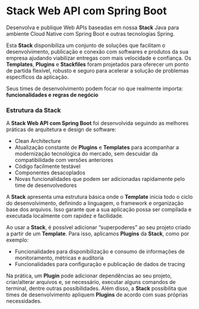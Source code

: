 # Stack Web API com Spring Boot

Desenvolva e publique Web APIs baseadas em nossa **Stack** Java para ambiente Cloud Native com Spring Boot e outras tecnologias Spring.

Esta **Stack** disponibiliza um conjunto de soluções que facilitam o desenvolvimento, publicação e conexão com softwares e produtos da sua empresa ajudando viabilizar entregas com mais velocidade e confiança. Os **Templates**, **Plugins** e **Stackfiles** foram projetados para oferecer um ponto de partida flexível, robusto e seguro para acelerar a solução de problemas específicos da aplicação. 

Seus times de desenvolvimento podem focar no que realmente importa: **funcionalidades e regras de negócio**

### **Estrutura da Stack**  
A **Stack Web API com Spring Boot** foi desenvolvida seguindo as melhores práticas de arquitetura e design de software: 
- Clean Architecture
- Atualização constante de **Plugins** e **Templates** para acompanhar a modernização tecnológica do mercado, sem descuidar da compatibilidade com versões anteriores
- Código facilmente testável
- Componentes desacoplados
- Novas funcionalidades que podem ser adicionadas rapidamente pelo time de desenvolvedores

A **Stack** apresenta uma estrutura básica onde o **Template** inicia todo o ciclo do desenvolvimento, definindo a linguagem, o framework e organização base dos arquivos. Isso garante que a sua aplicação possa ser compilada e executada localmente com rapidez e facilidade.  

Ao usar a **Stack**, é possível adicionar “superpoderes” ao seu projeto criado a partir de um **Template**. Para isso, aplicamos **Plugins** da **Stack**, como por exemplo:
- Funcionalidades para disponibilização e consumo de informações de monitoramento, métricas e auditoria
- Funcionalidades para configuração e publicação de dados de tracing

Na prática, um **Plugin** pode adicionar dependências ao seu projeto, criar/alterar arquivos e, se necessário, executar alguns comandos de terminal, dentre outras possibilidades. Além disso, a **Stack** possibilita que times de desenvolvimento apliquem **Plugins** de acordo com suas próprias necessidades.

